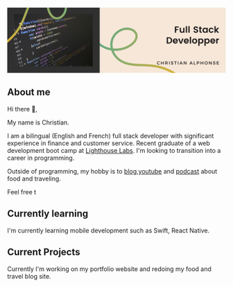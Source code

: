![banner](https://github.com/sweetmangoes/sweetmangoes/blob/main/Blue%20Gradient%20Header%20Banner.png)

## About me 
Hi there 👋, 

My name is Christian. 

I am a bilingual (English and French) full stack developer with significant experience in finance and customer service. Recent graduate of a web development boot camp at [Lighthouse Labs](https://www.lighthouselabs.ca/). I'm looking to transition into a career in programming.  

Outside of programming, my hobby is to [blog](https://www.christianalphonse.com/),[youtube](https://www.youtube.com/channel/UC44GqK2pmtBbCedkxQfDx-w) and [podcast](https://open.spotify.com/show/1RIOJh4Z2IXbzekzVbnqBc) about food and traveling. 

Feel free t

## Currently learning 

I'm currently learning mobile development such as Swift, React Native. 

## Current Projects

Currently I'm working on my portfolio website and redoing my food and travel blog site. 

<!--
**sweetmangoes/sweetmangoes** is a ✨ _special_ ✨ repository because its `README.md` (this file) appears on your GitHub profile.

Here are some ideas to get you started:

- 🔭 I’m currently working on ...
- 🌱 I’m currently learning ...
- 👯 I’m looking to collaborate on ...
- 🤔 I’m looking for help with ...
- 💬 Ask me about ...
- 📫 How to reach me: ...
- 😄 Pronouns: ...
- ⚡ Fun fact: ...
-->
